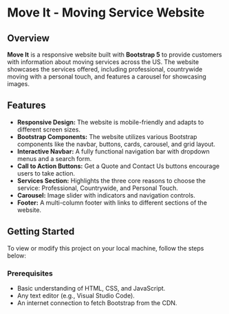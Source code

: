 # Move It - Moving Service Website

## Overview

**Move It** is a responsive website built with **Bootstrap 5** to provide customers with information about moving services across the US. The website showcases the services offered, including professional, countrywide moving with a personal touch, and features a carousel for showcasing images.

## Features

- **Responsive Design:** The website is mobile-friendly and adapts to different screen sizes.
- **Bootstrap Components:** The website utilizes various Bootstrap components like the navbar, buttons, cards, carousel, and grid layout.
- **Interactive Navbar:** A fully functional navigation bar with dropdown menus and a search form.
- **Call to Action Buttons:** Get a Quote and Contact Us buttons encourage users to take action.
- **Services Section:** Highlights the three core reasons to choose the service: Professional, Countrywide, and Personal Touch.
- **Carousel:** Image slider with indicators and navigation controls.
- **Footer:** A multi-column footer with links to different sections of the website.

## Getting Started

To view or modify this project on your local machine, follow the steps below:

### Prerequisites

- Basic understanding of HTML, CSS, and JavaScript.
- Any text editor (e.g., Visual Studio Code).
- An internet connection to fetch Bootstrap from the CDN.

